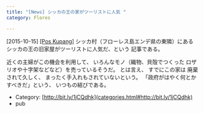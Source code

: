 ```yaml
---
title: "[News] シッカの王の家がツーリストに人気 "
category: Flores

---
```


[2015-10-15] [[Pos Kupang]](http://bit.ly/1jCQdhk)  シッカ村（フローレス島エンデ県の東隣）にある
シッカの王の旧家屋がツーリストに人気だ、という
記事である。

<!--more-->

近くの主婦がこの機会を利用して、
いろんなモノ（織物、貝殻でつくった
ロザリオや十字架などなど）を売っているそうだ。
とは言え、
すでにこの家は
廃棄されて久しく、
まったく手入れもされていないという。
「政府がはやく何とかすべきだ」という、
いつもの結びである。

- Category: [http://bit.ly/1jCQdhk](categories.html#http://bit.ly/1jCQdhk)
- pub

